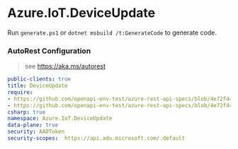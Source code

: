 # Azure.IoT.DeviceUpdate

Run `generate.ps1` or `dotnet msbuild /t:GenerateCode` to generate code.

### AutoRest Configuration
> see https://aka.ms/autorest

``` yaml
public-clients: true
title: DeviceUpdate
require:
- https://github.com/openapi-env-test/azure-rest-api-specs/blob/4e72f4413443565d9d819022a81b8f75c5bd7bd4/specification/deviceupdate/data-plane/readme.md
- https://github.com/openapi-env-test/azure-rest-api-specs/blob/4e72f4413443565d9d819022a81b8f75c5bd7bd4/specification/deviceupdate/data-plane/readme.csharp.md
csharp: true
namespace: Azure.IoT.DeviceUpdate
data-plane: true
security: AADToken
security-scopes:  https://api.adu.microsoft.com/.default
```
